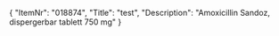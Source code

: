 {
  "ItemNr": "018874",
  "Title": "test",
  "Description": "Amoxicillin Sandoz, dispergerbar tablett 750 mg"
}
